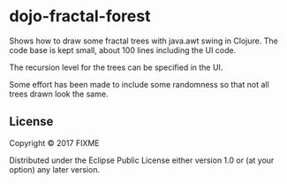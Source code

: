# dojo-fractal-forest

Shows how to draw some fractal trees with java.awt swing in Clojure.
The code base is kept small, about 100 lines including the UI code.

The recursion level for the trees can be specified in the UI.

Some effort has been made to include some randomness so that not all
trees drawn look the same.

## License

Copyright © 2017 FIXME

Distributed under the Eclipse Public License either version 1.0 or (at
your option) any later version.
